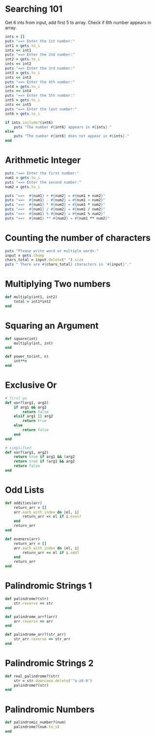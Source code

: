 # Searching 101
Get 6 ints from input, add first 5 to array.
Check if 6th number appears in array.
```ruby
ints = []
puts "==> Enter the 1st number:"
int1 = gets.to_i
ints << int1
puts "==> Enter the 2nd number:"
int2 = gets.to_i
ints << int2
puts "==> Enter the 3rd number:"
int3 = gets.to_i
ints << int3
puts "==> Enter the 4th number:"
int4 = gets.to_i
ints << int4
puts "==> Enter the 5th number:"
int5 = gets.to_i
ints << int5
puts "==> Enter the last number:"
int6 = gets.to_i

if ints.include?(int6)
    puts "The number #{int6} appears in #{ints}."
else
    puts "The number #{int6} does not appear in #{ints}."
end
```

# Arithmetic Integer
```ruby
puts "==> Enter the first number:"
num1 = gets.to_i
puts "==> Enter the second number:"
num2 = gets.to_i

puts "==>  #{num1} + #{num2} = #{num1 + num2}"
puts "==>  #{num1} - #{num2} = #{num1 - num2}"
puts "==>  #{num1} * #{num2} = #{num1 * num2}"
puts "==>  #{num1} / #{num2} = #{num1 / num2}"
puts "==>  #{num1} % #{num2} = #{num1 % num2}"
puts "==>  #{num1} ** #{num2} = #{num1 ** num2}"
```

# Counting the number of characters
```ruby
puts "Please write word or multiple words:"
input = gets.chomp
chars_total = input.delete(" ").size
puts " There are #{chars_total} characters in '#{input}'."
```

# Multiplying Two numbers
```ruby
def multiply(int1, int2)
    total = int1*int2
end

```

# Squaring an Argument
```ruby
def square(int)
    multiply(int, int)
end

def power_to(int, n)
    int**n
end
```

# Exclusive Or
```ruby
# first go
def xor?(arg1, arg2)
    if arg1 && arg2
        return false
    elsif arg1 || arg2
        return true
    else
        return false
    end
end

# simplified
def xor?(arg1, arg2)
    return true if arg1 && !arg2
    return true if !arg1 && arg2
    return false
end
```

# Odd Lists
```ruby
def oddities(arr)
    return_arr = []
    arr.each_with_index do |el, i|
        return_arr << el if i.even?
    end
    return_arr
end

def eveners(arr)
    return_arr = []
    arr.each_with_index do |el, i|
        return_arr << el if i.odd?
    end
    return_arr
end
```

# Palindromic Strings 1
```ruby
def palindrome?(str)
    str.reverse == str
end

def palindrome_arr?(arr)
    arr.reverse == arr
end

def palindrome_arr?(str_arr)
    str_arr.reverse == str_arr
end
```

# Palindromic Strings 2
```ruby
def real_palindrome?(str)
    str = str.downcase.delete('^a-z0-9')
    palindrome?(str)
end
```

# Palindromic Numbers
```ruby
def palindromic_number?(num)
    palindrome?(num.to_s)
end
```